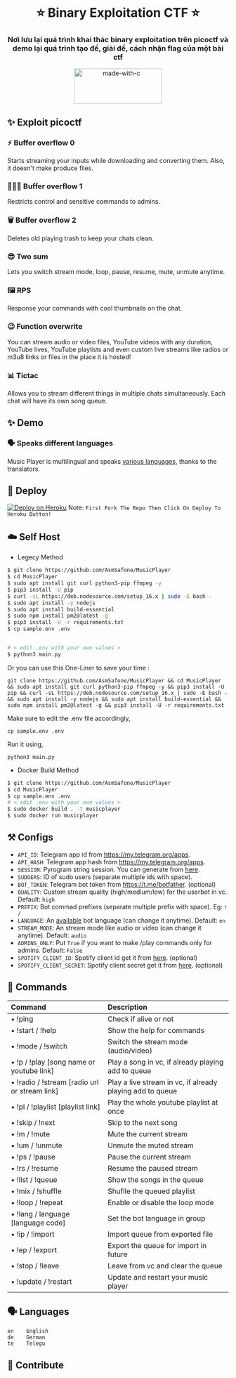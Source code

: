 <h1 align= center><b>⭐️ Binary Exploitation CTF ⭐️</b></h1>
<h3 align = center> Nơi lưu lại quá trình khai thác binary exploitation trên picoctf và demo lại quá trình tạo đề, giải đề, cách nhận flag của một bài ctf </h3>
<p align="center">
<a href="https://www.kali.org/"><img src="https://www.bleepstatic.com/content/hl-images/2020/01/03/Kali_Linux_4.jpg" width="200" height="80" alt="made-with-c"></a>
</p>

## ✨ <a name="features"></a>Exploit picoctf

### ⚡ Buffer overflow 0
Starts streaming your inputs while downloading and converting them. Also, it
doesn't make produce files.
### 👮🏻‍♀️ Buffer overflow 1
Restricts control and sensitive commands to admins.
### 🗑 Buffer overflow 2
Deletes old playing trash to keep your chats clean.
### 😎 Two sum
Lets you switch stream mode, loop, pause, resume, mute, unmute anytime.
### 🖼 RPS
Response your commands with cool thumbnails on the chat.
### 😉 Function overwrite
You can stream audio or video files, YouTube videos with any duration,
YouTube lives, YouTube playlists and even custom live streams like radios or m3u8 links or files in
the place it is hosted!
### 📊 Tictac
Allows you to stream different things in multiple chats simultaneously. Each
chat will have its own song queue.

## ✨ <a name="features"></a>Demo
### 🗣 Speaks different languages
Music Player is multilingual and speaks [various languages](#languages),
thanks to the translators.
## 🚀 <a name="deploy"></a>Deploy
[![Deploy on Heroku](https://www.herokucdn.com/deploy/button.svg)](https://deploy.safone.tech)
Note: `First Fork The Repo Then Click On Deploy To Heroku Button!`
## ☁️ <a name="self_host"></a>Self Host
- Legecy Method
```bash
$ git clone https://github.com/AsmSafone/MusicPlayer
$ cd MusicPlayer
$ sudo apt install git curl python3-pip ffmpeg -y
$ pip3 install -U pip
$ curl -sL https://deb.nodesource.com/setup_16.x | sudo -E bash -
$ sudo apt install -y nodejs
$ sudo apt install build-essential
$ sudo npm install pm2@latest -g
$ pip3 install -U -r requirements.txt
$ cp sample.env .env


# < edit .env with your own values >
$ python3 main.py
```
Or you can use this One-Liner to save your time :
```
git clone https://github.com/AsmSafone/MusicPlayer && cd MusicPlayer && sudo apt install git curl python3-pip ffmpeg -y && pip3 install -U pip && curl -sL https://deb.nodesource.com/setup_16.x | sudo -E bash - && sudo apt install -y nodejs && sudo apt install build-essential && sudo npm install pm2@latest -g && pip3 install -U -r requirements.txt
```
Make sure to edit the .env file accordingly,
```
cp sample.env .env
```
Run it using,
```
python3 main.py
```
- Docker Build Method
```bash
$ git clone https://github.com/AsmSafone/MusicPlayer
$ cd MusicPlayer
$ cp sample.env .env
# < edit .env with your own values >
$ sudo docker build . -t musicplayer
$ sudo docker run musicplayer
```
## ⚒ <a name="configs"></a>Configs
- `API_ID`: Telegram app id from https://my.telegram.org/apps.
- `API_HASH`: Telegram app hash from https://my.telegram.org/apps.
- `SESSION`: Pyrogram string session. You can generate from [here](https://replit.com/@AsmSafone/genStr).
- `SUDOERS`: ID of sudo users (separate multiple ids with space).
- `BOT_TOKEN`: Telegram bot token from https://t.me/botfather. (optional)
- `QUALITY`: Custom stream quality (high/medium/low) for the userbot in vc. Default: `high`
- `PREFIX`: Bot commad prefixes (separate multiple prefix with space). Eg: `! /`
- `LANGUAGE`: An [available](#languages) bot language (can change it anytime). Default: `en`
- `STREAM_MODE`: An stream mode like audio or video (can change it anytime). Default: `audio`
- `ADMINS_ONLY`: Put `True` if you want to make /play commands only for admins. Default: `False`
- `SPOTIFY_CLIENT_ID`: Spotify client id get it from [here](https://developer.spotify.com/dashboard/applications). (optional)
- `SPOTIFY_CLIENT_SECRET`: Spotify client secret get it from [here](https://developer.spotify.com/dashboard/applications). (optional)
## 📄 <a name="commands"></a>Commands
Command | Description
:--- | :---
• !ping | Check if alive or not
• !start / !help | Show the help for commands
• !mode / !switch | Switch the stream mode (audio/video)
• !p / !play [song name or youtube link] | Play a song in vc, if already playing add to queue
• !radio / !stream [radio url or stream link] | Play a live stream in vc, if already playing add to queue
• !pl / !playlist [playlist link] | Play the whole youtube playlist at once
• !skip / !next | Skip to the next song
• !m / !mute | Mute the current stream
• !um / !unmute | Unmute the muted stream
• !ps / !pause | Pause the current stream
• !rs / !resume | Resume the paused stream
• !list / !queue | Show the songs in the queue
• !mix / !shuffle | Shuflle the queued playlist
• !loop / !repeat | Enable or disable the loop mode
• !lang / language [language code] | Set the bot language in group
• !ip / !import | Import queue from exported file
• !ep / !export | Export the queue for import in future
• !stop / !leave | Leave from vc and clear the queue
• !update / !restart | Update and restart your music player
## 🗣 <a name="languages"></a>Languages

```text
en    English
de    German
te    Telegu
```

## 💜 <a name="contribute"></a>Contribute
